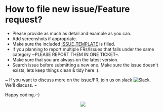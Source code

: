 # How to file new issue/Feature request?

- Please provide as much as detail and example as you can.
- Add screenshots if appropriate.
- Make sure the included [ISSUE_TEMPLATE](https://github.com/kevalpatel2106/Stand-Up/blob/master/.github/ISSUE_TEMPLATE.md) is filled.
- If you planning to report multiple FRs/Issues that falls under the same category ~PLEASE REPORT THEM IN ONE TICKET~.
- Make sure that you are always on the latest version.
- Search issue before submitting a new one. Make sure the issue doesn't exists, lets keep things clean & tidy here :).


~ If you want to discuss more on the issue/FR, join us on slack [![Slack](https://img.shields.io/badge/Join-Slack-red.svg?style=flat)](https://join.slack.com/t/stand-up-opensource/shared_invite/enQtMjkwODQ0MTQ1MTg4LTMwYjQyMmViYTc5ODkwODgxNzNlZmQzODAyNDNiMGEzZTM1YmUzZjZkNDAxOThjY2IyZmUxNWQ2ZTM2NDU1Yjg). We'll discuss. ~

Happy coding.:-)

<div align="center">
<img src="https://cloud.githubusercontent.com/assets/370176/26526332/03bb8ac2-432c-11e7-89aa-da3cd1c0e9cb.png">
</div>
